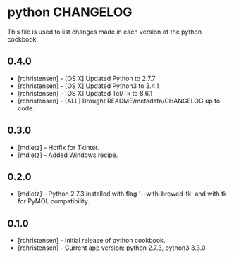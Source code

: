 python CHANGELOG
================

This file is used to list changes made in each version of the python cookbook.

0.4.0
-----
- [rchristensen] - [OS X] Updated Python to 2.7.7
- [rchristensen] - [OS X] Updated Python3 to 3.4.1
- [rchristensen] - [OS X] Updated Tcl/Tk to 8.6.1
- [rchristensen] - [ALL] Brought README/metadata/CHANGELOG up to code.

0.3.0
-----
- [mdietz] - Hotfix for Tkinter.
- [mdietz] - Added Windows recipe.

0.2.0
-----
- [mdietz] - Python 2.7.3 installed with flag '--with-brewed-tk' and with tk for PyMOL compatibility.

0.1.0
-----
- [rchristensen] - Initial release of python cookbook.
- [rchristensen] - Current app version: python 2.7.3, python3 3.3.0
